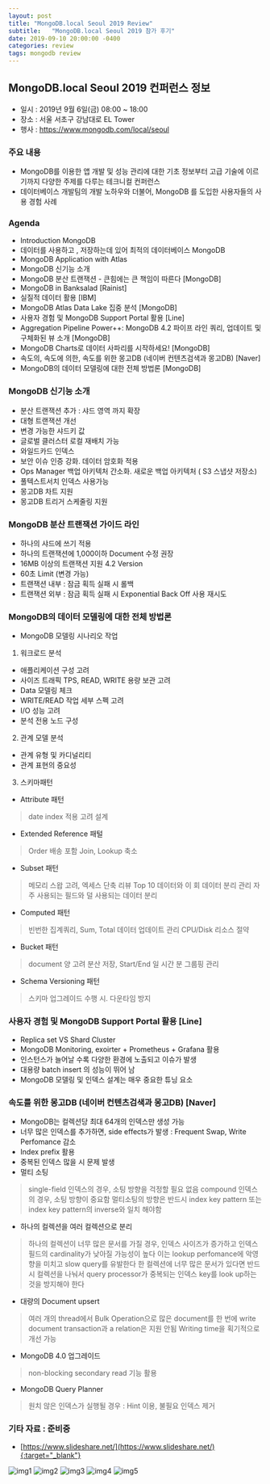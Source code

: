 ```yaml
---
layout: post
title: "MongoDB.local Seoul 2019 Review"
subtitle:   "MongoDB.local Seoul 2019 참가 후기"
date: 2019-09-10 20:00:00 -0400
categories: review
tags: mongodb review
---
```


## MongoDB.local Seoul 2019 컨퍼런스 정보
- 일시 : 2019년 9월 6일(금) 08:00 ~ 18:00
- 장소 : 서울 서초구 강남대로 EL Tower
- 행사 : https://www.mongodb.com/local/seoul

### 주요 내용
- MongoDB를 이용한 앱 개발 및 성능 관리에 대한 기초 정보부터 고급 기술에 이르기까지 다양한 주제를 다루는 테크니컬 컨퍼런스
- 데이터베이스 개발팀의 개발 노하우와 더불어, MongoDB 를 도입한 사용자들의 사용 경험 사례

### Agenda
- Introduction MongoDB
- 데이터를 사용하고 , 저장하는데 있어 최적의 데이터베이스 MongoDB
- MongoDB Application with Atlas
- MongoDB 신기능 소개
- MongoDB 분산 트랜잭션 - 큰힘에는 큰 책임이 따른다 [MongoDB]
- MongoDB in Banksalad [Rainist]
- 실질적 데이터 활용 [IBM]
- MongoDB Atlas Data Lake 집중 분석 [MongoDB]
- 사용자 경험 및 MongoDB Support Portal 활용 [Line]
- Aggregation Pipeline Power++: MongoDB 4.2 파이프 라인 쿼리, 업데이트 및 구체화된 뷰 소개 [MongoDB]
- MongoDB Charts로 데이터 사파리를 시작하세요! [MongoDB]
- 속도의, 속도에 의한, 속도를 위한 몽고DB (네이버 컨텐츠검색과 몽고DB) [Naver]
- MongoDB의 데이터 모델링에 대한 전체 방법론 [MongoDB]


### MongoDB 신기능 소개
- 분산 트랜잭션 추가 : 샤드 영역 까지 확장
- 대형 트랜잭션 개선
- 변경 가능한 샤드키 값
- 글로벌 클러스터 로컬 재배치 가능
- 와일드카드 인덱스
- 보안 이슈 인증 강화. 데이터 암호화 적용
- Ops Manager 백업 아키텍처 간소화. 새로운 백업 아키텍처 ( S3 스냅샷 저장소)
- 풀텍스트서치 인덱스 사용가능
- 몽고DB 차트 지원
- 몽고DB 트리거 스케줄링 지원

### MongoDB 분산 트랜잭션 가이드 라인
- 하나의 샤드에 쓰기 적용
- 하나의 트랜잭션에 1,000이하 Document 수정 권장
- 16MB 이상의 트랜잭션 지원 4.2 Version
- 60초 Limit (변경 가능)
- 트랜잭션 내부 : 잠금 획득 실패 시 롤백
- 트랜잭션 외부 : 잠금 획득 실패 시 Exponential Back Off 사용 재시도

### MongoDB의 데이터 모델링에 대한 전체 방법론
- MongoDB 모델링 시나리오 작업
 1. 워크로드 분석
  - 애플리케이션 구성 고려
  - 사이즈 트래픽 TPS, READ, WRITE 용량 보관 고려
  - Data 모델링 체크
  - WRITE/READ 작업 세부 스펙 고려
  - I/O 성능 고려
  - 분석 전용 노드 구성
 2. 관계 모델 분석
  - 관계 유형 및 카디널리티
  - 관계 표현의 중요성
 3. 스키마패턴
  - Attribute 패턴
   > date index 적용 고려 설계
  - Extended Reference 패털
   > Order 배송 포함
   > Join, Lookup 축소
  - Subset 패턴
   > 메모리 스왑 고려, 엑세스 단축
   > 리뷰 Top 10 데이터와 이 회 데이터 분리 관리 
   > 자주 사용되는 필드와 덜 사용되는 데이터 분리
  - Computed 패턴
   > 빈번한 집계쿼리, Sum, Total 데이터 업데이트 관리
   > CPU/Disk 리소스 절약
  - Bucket 패턴
   > document 양 고려 분산 저장, Start/End 일 시간 분 그룹핑 관리
  - Schema Versioning 패턴
   > 스키마 업그레이드 수행 시. 다운타임 방지


### 사용자 경험 및 MongoDB Support Portal 활용 [Line]
- Replica set VS Shard Cluster
- MongoDB Monitoring, exoirter + Prometheus + Grafana 활용
- 인스턴스가 늘어날 수록 다양한 환경에 노출되고 이슈가 발생
- 대용량 batch insert 의 성능이 뛰어 남
- MongoDB 모델링 및 인덱스 설계는 매우 중요한 튜닝 요소

### 속도를 위한 몽고DB (네이버 컨텐츠검색과 몽고DB) [Naver]
- MongoDB는 컬렉션당 최대 64개의 인덱스만 생성 가능
- 너무 많은 인덱스를 추가하면, side effects가 발생 : Frequent Swap, Write Perfomance 감소
- Index prefix 활용
- 중복된 인덱스 많을 시 문제 발생
- 멀티 소팅 
 > single-field 인덱스의 경우, 소팅 방향을 걱정할 필요 없음
 > compound 인덱스의 경우, 소팅 방향이 중요함
 > 멀티소팅의 방향은 반드시 index key pattern 또는 index key pattern의 inverse와 일치 해야함
- 하나의 컬렉션을 여러 컬렉션으로 분리
 > 하나의 컬렉션이 너무 많은 문서를 가질 경우, 인덱스 사이즈가 증가하고 인덱스 필드의 cardinality가 낮아질 가능성이 높다
 > 이는 lookup perfomance에 악영향을 미치고 slow query를 유발한다
 > 한 컬렉션에 너무 많은 문서가 있다면 반드시 컬렉션을 나눠서 query processor가 중복되는 인덱스 key를 look up하는 것을 방지해야 한다
- 대량의 Document upsert 
 > 여러 개의 thread에서 Bulk Operation으로 많은 document를 한 번에 write
 > document transaction과 a relation은 지원 안됨
 > Writing time을 획기적으로 개선 가능
- MongoDB 4.0 업그레이드 
 > non-blocking secondary read 기능 활용
- MongoDB Query Planner
 > 원치 않은 인덱스가 실행될 경우 : Hint 이용, 불필요 인덱스 제거




### 기타 자료 : 준비중
- [https://www.slideshare.net/](https://www.slideshare.net/){:target="_blank"}

![img1](/assets/img/post/mongodb/local/img1.jpg)
![img2](/assets/img/post/mongodb/local/img2.jpg)
![img3](/assets/img/post/mongodb/local/img3.jpg)
![img4](/assets/img/post/mongodb/local/img4.jpg)
![img5](/assets/img/post/mongodb/local/img5.jpg)